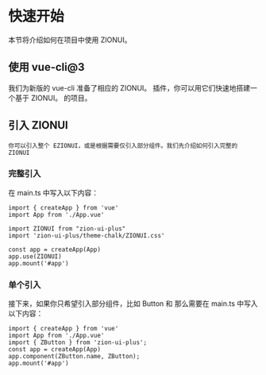 # 快速开始
本节将介绍如何在项目中使用 ZIONUI。

## 使用 vue-cli@3
我们为新版的 vue-cli 准备了相应的 ZIONUI。 插件，你可以用它们快速地搭建一个基于 ZIONUI。 的项目。

## 引入 ZIONUI
    你可以引入整个 EZIONUI，或是根据需要仅引入部分组件。我们先介绍如何引入完整的 ZIONUI
### 完整引入
在 main.ts 中写入以下内容：
``` js{4,5}
import { createApp } from 'vue'
import App from './App.vue'

import ZIONUI from "zion-ui-plus"
import 'zion-ui-plus/theme-chalk/ZIONUI.css'

const app = createApp(App)
app.use(ZIONUI)
app.mount('#app')

```

### 单个引入
接下来，如果你只希望引入部分组件，比如 Button 和 那么需要在 main.ts 中写入以下内容：

``` js{3,4}
import { createApp } from 'vue'
import App from './App.vue'
import { ZButton } from 'zion-ui-plus';
const app = createApp(App)
app.component(ZButton.name, ZButton);
app.mount('#app')
```